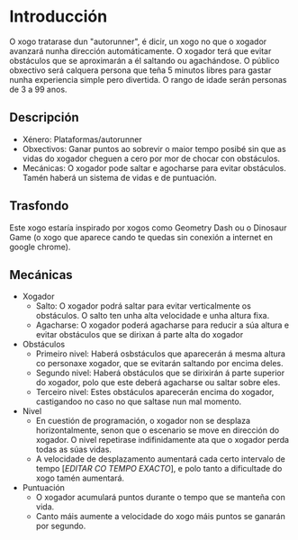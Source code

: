 # Introducción
O xogo tratarase dun "autorunner", é dicir, un xogo no que o xogador avanzará nunha dirección automáticamente. O xogador terá que evitar obstáculos que se aproximarán a él saltando ou agachándose. O público obxectivo será calquera persona que teña 5 minutos libres para gastar nunha experiencia simple pero divertida. O rango de idade serán personas de 3 a 99 anos.

## Descripción
+ Xénero: Plataformas/autorunner
+ Obxectivos: Ganar puntos ao sobrevir o maior tempo posibé sin que as vidas do xogador cheguen a cero por mor de chocar con obstáculos.
+ Mecánicas: O xogador pode saltar e agocharse para evitar obstáculos. Tamén haberá un sistema de vidas e de puntuación.

## Trasfondo
Este xogo estaría inspirado por xogos como Geometry Dash ou o Dinosaur Game (o xogo que aparece cando te quedas sin conexión a internet en google chrome).

## Mecánicas
- Xogador
  + Salto: O xogador podrá saltar para evitar verticalmente os obstáculos. O salto ten unha alta velocidade e unha altura fixa.
  + Agacharse: O xogador poderá agacharse para reducir a súa altura e evitar obstáculos que se dirixan á parte alta do xogador
- Obstáculos
    + Primeiro nivel: Haberá osbstáculos que aparecerán á mesma altura co personaxe xogador, que se evitarán saltando por encima deles.
    + Segundo nivel: Haberá obstáculos que se dirixirán á parte superior do xogador, polo que este deberá agacharse ou saltar sobre eles.
    + Terceiro nivel: Estes obstáculos aparecerán encima do xogador, castigandoo no caso no que saltase nun mal momento.
- Nivel
  + En cuestión de programación, o xogador non se desplaza horizontalmente, senon que o escenario se move en dirección do xogador. O nivel repetirase indifinidamente ata que o xogador perda todas as súas vidas.
  + A velocidade de desplazamento aumentará cada certo intervalo de tempo [*EDITAR CO TEMPO EXACTO*], e polo tanto a dificultade do xogo tamén aumentará.
- Puntuación
  + O xogador acumulará puntos durante o tempo que se manteña con vida.
  + Canto máis aumente a velocidade do xogo máis puntos se ganarán por segundo.